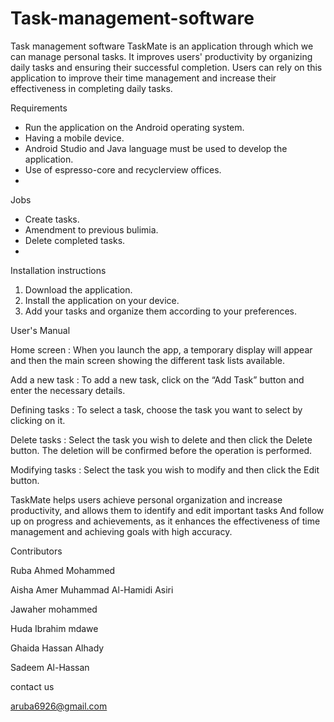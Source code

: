 # Task-management-software
Task management software
TaskMate is an application through which we can manage personal tasks. It improves users' productivity by organizing daily tasks and ensuring their successful completion.
  Users can rely on this application to improve their time management and increase their effectiveness in completing daily tasks.
  
Requirements
- Run the application on the Android operating system.
- Having a mobile device.
- Android Studio and Java language must be used to develop the application.
- Use of espresso-core and recyclerview offices.
- 
Jobs
- Create tasks.
- Amendment to previous bulimia.
- Delete completed tasks.
- 
Installation instructions

1. Download the application.
2. Install the application on your device.
3. Add your tasks and organize them according to your preferences.

User's Manual

Home screen :
When you launch the app, a temporary display will appear and then the main screen showing the different task lists available.

Add a new task :
To add a new task, click on the “Add Task” button and enter the necessary details.

Defining tasks :
To select a task, choose the task you want to select by clicking on it.

Delete tasks :
Select the task you wish to delete and then click the Delete button. The deletion will be confirmed before the operation is performed.

Modifying tasks :
Select the task you wish to modify and then click the Edit button.

TaskMate helps users achieve personal organization and increase productivity, and allows them to identify and edit important tasks
And follow up on progress and achievements, as it enhances the effectiveness of time management and achieving goals with high accuracy.

Contributors

Ruba Ahmed Mohammed 

Aisha Amer Muhammad Al-Hamidi Asiri

Jawaher mohammed

Huda Ibrahim mdawe

Ghaida Hassan Alhady

Sadeem Al-Hassan

 contact us

aruba6926@gmail.com
